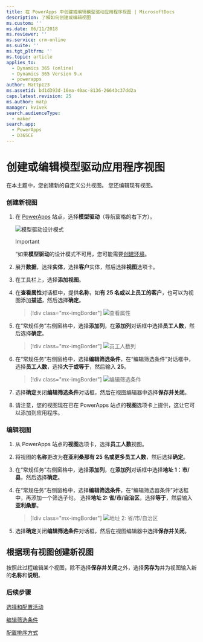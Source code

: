 ```yaml
---
title: 在 PowerApps 中创建或编辑模型驱动应用程序视图 | MicrosoftDocs
description: 了解如何创建或编辑视图
ms.custom: ''
ms.date: 06/11/2018
ms.reviewer: ''
ms.service: crm-online
ms.suite: ''
ms.tgt_pltfrm: ''
ms.topic: article
applies_to:
  - Dynamics 365 (online)
  - Dynamics 365 Version 9.x
  - powerapps
author: Mattp123
ms.assetid: bd1d393d-16ea-40ac-8136-26643c37dd2a
caps.latest.revision: 25
ms.author: matp
manager: kvivek
search.audienceType:
  - maker
search.app:
  - PowerApps
  - D365CE
---
```

# <a name="create-or-edit-a-model-driven-app-view"></a>创建或编辑模型驱动应用程序视图

<a name="BKMK_CreatingAndEditingViews"></a>   

 在本主题中，您创建新的自定义公共视图。 您还编辑现有视图。  
  
### <a name="create-a-new-view"></a>创建新视图  
  
1.  在 [PowerApps](https://web.powerapps.com/?utm_source=padocs&utm_medium=linkinadoc&utm_campaign=referralsfromdoc) 站点，选择**模型驱动**（导航窗格的右下方）。  

    ![模型驱动设计模式](media/model-driven-switch.png)

    > [!IMPORTANT]
    > “如果**模型驱动**的设计模式不可用，您可能需要[创建环境](https://docs.microsoft.com/powerapps/administrator/create-environment)。 

2.  展开**数据**，选择**实体**，选择**客户**实体，然后选择**视图**选项卡。 

3.  在工具栏上，选择**添加视图**。  

4.  在**查看属性**对话框中，提供**名称**，如**有 25 名或以上员工的客户**，也可以为视图添加**描述**，然后选择**确定**。

    > [!div class="mx-imgBorder"] 
    > ![查看属性](media/view-properties.png)
  
5.  在“常规任务”右侧窗格中，选择**添加列**，在**添加列**对话框中选择**员工人数**，然后选择**确定**。  

    > [!div class="mx-imgBorder"] 
    > ![员工人数列](media/column-no-employees.png)
  
6. 在“常规任务”右侧窗格中，选择**编辑筛选条件**，在“编辑筛选条件”对话框中，选择**员工人数**，选择**大于或等于**，然后输入 **25**。  

    > [!div class="mx-imgBorder"] 
    > ![编辑筛选条件](media/edit-filter-criteria.png)

7.  选择**确定**关闭**编辑筛选条件**对话框，然后在视图编辑器中选择**保存并关闭**。  
  
8.  请注意，您的视图现在已在 PowerApps 站点的**视图**选项卡上提供，这让它可以添加到应用程序。
  
### <a name="edit-a-view"></a>编辑视图  
  
1.  从 PowerApps 站点的**视图**选项卡，选择**员工人数**视图。
  
2.  将视图的**名称**更改为**在亚利桑那有 25 名或更多员工人数**，然后选择**确定**。  

3.  在“常规任务”右侧窗格中，选择**添加列**，在**添加列**对话框中选择**地址 1：市/县**，然后选择**确定**。  

4. 在“常规任务”右侧窗格中，选择**编辑筛选条件**，在“编辑筛选器条件”对话框中，再添加一个筛选子句。 选择**地址 2: 省/市/自治区**，选择**等于**，然后输入**亚利桑那**。 

    > [!div class="mx-imgBorder"] 
    > ![地址 2: 省/市/自治区](media/column-address-2-state.png)

5. 选择**确定**关闭**编辑筛选条件**对话框，然后在视图编辑器中选择**保存并关闭**。  
  

## <a name="create-a-new-view-from-an-existing-view"></a>根据现有视图创建新视图  
 按照此过程编辑某个视图，除不选择**保存并关闭**之外，选择**另存为**并为视图输入新的**名称**和**说明**。  
 
### <a name="next-steps"></a>后续步骤
[选择和配置活动](choose-and-configure-columns.md)  
  
[编辑筛选条件](edit-filter-criteria.md)  
  
[配置排序方式](configure-sorting.md)  
